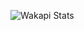 

![Wakapi Stats](https://github-readme-stats.vercel.app/api/wakatime?username=czar&api_domain=wa.kalli.st&bg_color=1A202C&title_color=2F855A&icon_color=2F855A&text_color=ffffff&custom_title=Wakapi%20Week%20Stats&layout=compact)
